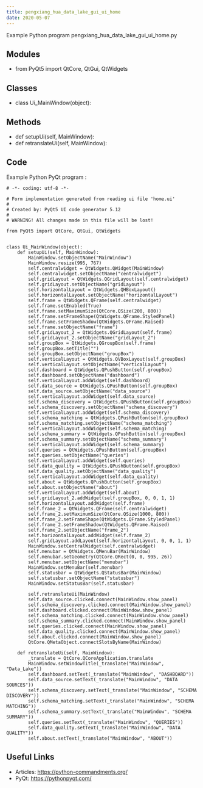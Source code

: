 ```yaml
---
title: pengxiang_hua_data_lake_gui_ui_home
date: 2020-05-07
---
```

Example Python program pengxiang_hua_data_lake_gui_ui_home.py

## Modules

* from PyQt5 import QtCore, QtGui, QtWidgets

## Classes

* class Ui_MainWindow(object):

## Methods

* def setupUi(self, MainWindow):
* def retranslateUi(self, MainWindow):

## Code

Example Python PyQt program :

    # -*- coding: utf-8 -*-
    
    # Form implementation generated from reading ui file 'home.ui'
    #
    # Created by: PyQt5 UI code generator 5.12
    #
    # WARNING! All changes made in this file will be lost!
    
    from PyQt5 import QtCore, QtGui, QtWidgets
    
    
    class Ui_MainWindow(object):
        def setupUi(self, MainWindow):
            MainWindow.setObjectName("MainWindow")
            MainWindow.resize(995, 767)
            self.centralwidget = QtWidgets.QWidget(MainWindow)
            self.centralwidget.setObjectName("centralwidget")
            self.gridLayout = QtWidgets.QGridLayout(self.centralwidget)
            self.gridLayout.setObjectName("gridLayout")
            self.horizontalLayout = QtWidgets.QHBoxLayout()
            self.horizontalLayout.setObjectName("horizontalLayout")
            self.frame = QtWidgets.QFrame(self.centralwidget)
            self.frame.setEnabled(True)
            self.frame.setMaximumSize(QtCore.QSize(200, 800))
            self.frame.setFrameShape(QtWidgets.QFrame.StyledPanel)
            self.frame.setFrameShadow(QtWidgets.QFrame.Raised)
            self.frame.setObjectName("frame")
            self.gridLayout_2 = QtWidgets.QGridLayout(self.frame)
            self.gridLayout_2.setObjectName("gridLayout_2")
            self.groupBox = QtWidgets.QGroupBox(self.frame)
            self.groupBox.setTitle("")
            self.groupBox.setObjectName("groupBox")
            self.verticalLayout = QtWidgets.QVBoxLayout(self.groupBox)
            self.verticalLayout.setObjectName("verticalLayout")
            self.dashboard = QtWidgets.QPushButton(self.groupBox)
            self.dashboard.setObjectName("dashboard")
            self.verticalLayout.addWidget(self.dashboard)
            self.data_source = QtWidgets.QPushButton(self.groupBox)
            self.data_source.setObjectName("data_source")
            self.verticalLayout.addWidget(self.data_source)
            self.schema_discovery = QtWidgets.QPushButton(self.groupBox)
            self.schema_discovery.setObjectName("schema_discovery")
            self.verticalLayout.addWidget(self.schema_discovery)
            self.schema_matching = QtWidgets.QPushButton(self.groupBox)
            self.schema_matching.setObjectName("schema_matching")
            self.verticalLayout.addWidget(self.schema_matching)
            self.schema_summary = QtWidgets.QPushButton(self.groupBox)
            self.schema_summary.setObjectName("schema_summary")
            self.verticalLayout.addWidget(self.schema_summary)
            self.queries = QtWidgets.QPushButton(self.groupBox)
            self.queries.setObjectName("queries")
            self.verticalLayout.addWidget(self.queries)
            self.data_quality = QtWidgets.QPushButton(self.groupBox)
            self.data_quality.setObjectName("data_quality")
            self.verticalLayout.addWidget(self.data_quality)
            self.about = QtWidgets.QPushButton(self.groupBox)
            self.about.setObjectName("about")
            self.verticalLayout.addWidget(self.about)
            self.gridLayout_2.addWidget(self.groupBox, 0, 0, 1, 1)
            self.horizontalLayout.addWidget(self.frame)
            self.frame_2 = QtWidgets.QFrame(self.centralwidget)
            self.frame_2.setMaximumSize(QtCore.QSize(1000, 800))
            self.frame_2.setFrameShape(QtWidgets.QFrame.StyledPanel)
            self.frame_2.setFrameShadow(QtWidgets.QFrame.Raised)
            self.frame_2.setObjectName("frame_2")
            self.horizontalLayout.addWidget(self.frame_2)
            self.gridLayout.addLayout(self.horizontalLayout, 0, 0, 1, 1)
            MainWindow.setCentralWidget(self.centralwidget)
            self.menubar = QtWidgets.QMenuBar(MainWindow)
            self.menubar.setGeometry(QtCore.QRect(0, 0, 995, 26))
            self.menubar.setObjectName("menubar")
            MainWindow.setMenuBar(self.menubar)
            self.statusbar = QtWidgets.QStatusBar(MainWindow)
            self.statusbar.setObjectName("statusbar")
            MainWindow.setStatusBar(self.statusbar)
    
            self.retranslateUi(MainWindow)
            self.data_source.clicked.connect(MainWindow.show_panel)
            self.schema_discovery.clicked.connect(MainWindow.show_panel)
            self.dashboard.clicked.connect(MainWindow.show_panel)
            self.schema_matching.clicked.connect(MainWindow.show_panel)
            self.schema_summary.clicked.connect(MainWindow.show_panel)
            self.queries.clicked.connect(MainWindow.show_panel)
            self.data_quality.clicked.connect(MainWindow.show_panel)
            self.about.clicked.connect(MainWindow.show_panel)
            QtCore.QMetaObject.connectSlotsByName(MainWindow)
    
        def retranslateUi(self, MainWindow):
            _translate = QtCore.QCoreApplication.translate
            MainWindow.setWindowTitle(_translate("MainWindow", "Data_Lake"))
            self.dashboard.setText(_translate("MainWindow", "DASHBOARD"))
            self.data_source.setText(_translate("MainWindow", "DATA SOURCES"))
            self.schema_discovery.setText(_translate("MainWindow", "SCHEMA DISCOVERY"))
            self.schema_matching.setText(_translate("MainWindow", "SCHEMA MATCHING"))
            self.schema_summary.setText(_translate("MainWindow", "SCHEMA SUMMARY"))
            self.queries.setText(_translate("MainWindow", "QUERIES"))
            self.data_quality.setText(_translate("MainWindow", "DATA QUALITY"))
            self.about.setText(_translate("MainWindow", "ABOUT"))
    
    
    

## Useful Links

- Articles: https://python-commandments.org/
- PyQt: https://pythonpyqt.com/
